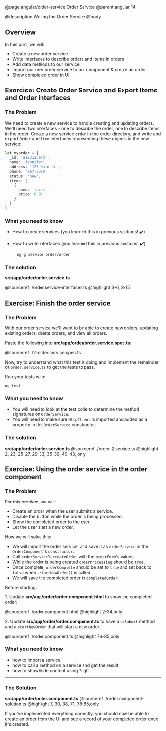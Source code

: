 @page angular/order-service Order Service
@parent angular 14

@description Writing the Order Service
@body

## Overview

In this part, we will:

- Create a new order service
- Write interfaces to describe orders and items in orders
- Add data methods to our service
- Import our new order service to our component & create an order
- Show completed order in UI

## Exercise: Create Order Service and Export Items and Order interfaces

### The Problem

We need to create a new service to handle creating and updating orders. We'll need two interfaces - one to describe the order, one to describe items in the order. Create a new service `order` in the order directory, and write and export `Order` and `Item` interfaces representing these objects in the new service:

```typescript
let myorder = {
  _id: 'a123123bdd',
  name: 'Jennifer',
  address: '123 Main st',
  phone: '867-5309'
  status: 'new',
  items: [
    {
      name: 'tacos',
      price: 6.99
    }
  ]
}
```

### What you need to know

- How to create services (you learned this in previous sections! ✔️)
- How to write interfaces (you learned this in previous sections! ✔️)

  ```bash
    ng g service order/order
  ```

### The solution

__src/app/order/order.service.ts__

@sourceref ./order.service-interfaces.ts
@highlight 3-6, 8-15

## Exercise: Finish the order service

### The Problem

With our order service we'll want to be able to create new orders, updating existing orders, delete orders, and view all orders.

Paste the following into __src/app/order/order.service.spec.ts__:

@sourceref ./2-order.service.spec.ts

Now, try to understand what this test is doing and
implement the remainder of `order.service.ts` to
get the tests to pass.

Run your tests with:

```shell
ng test
```

### What you need to know

- You will need to look at the test code to determine
  the method signatures on `OrderService`.
- You will need to make sure `HttpClient` is imported and
  added as a property in the  `OrderService` constructor.

### The solution

__src/app/order/order.service.ts__
@sourceref ./order-2.service.ts
@highlight 2, 23, 25-27, 29-33, 35-39, 40-43, only

## Exercise: Using the order service in the order component

### The Problem

For this problem, we will:

- Create an order when the user submits a service.
- Disable the button while the order is being processed.
- Show the completed order to the user.
- Let the user start a new order.

How we will solve this:

- We will import the order service, and save it as `orderService` in the
  `OrderComponent`'s `constructor`.
- Call `orderService`'s `createOrder` with the `orderForm`'s values.
- While the order is being created `orderProcessing` should be `true`.
- Once complete, `orderComplete` should be set to `true`
  and set back to `false` when `.startNewOrder()` is called.
- We will save the completed order in `completedOrder`.

Before starting:

1\. Update __src/app/order/order.component.html__ to show the completed order:

@sourceref ./order.component.html
@highlight 2-34,only

2\. Update __src/app/order/order.component.ts__ to have a `onSubmit` method and
    a `startNewOrder` that will start a new order.

@sourceref ./order.component.ts
@highlight 76-85,only


### What you need to know

- how to import a service
- how to call a method on a service and get the result
- how to show/hide content using \*ngIf

----

### The Solution

__src/app/order/order.component.ts__
@sourceref ./order.component-solution.ts
@highlight 7, 30, 38, 71, 78-85,only

If you've implemented everything correctly, you should now be able to create an order from the UI and see a record of your completed order once it's created.
